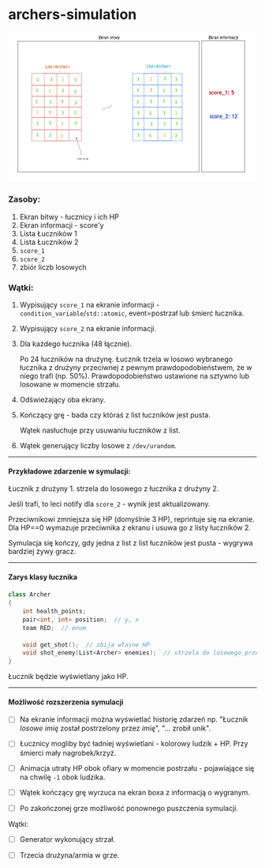 # archers-simulation


![Mockup](archers.png)


### Zasoby:

1. Ekran bitwy - łucznicy i ich HP
2. Ekran informacji - score'y
3. Lista Łuczników 1
4. Lista Łuczników 2
5. `score_1`
6. `score_2`
7. zbiór liczb losowych


### Wątki:

1. Wypisujący `score_1` na ekranie informacji - `condition_variable`/`std::atomic`, event=postrzał lub śmierć łucznika.
2. Wypisujący `score_2` na ekranie informacji.
3. Dla każdego łucznika (48 łącznie).

   Po 24 łuczników na drużynę. Łucznik trzela w losowo wybranego łucznika z drużyny przeciwnej z pewnym prawdopodobieństwem, że w niego trafi (np. 50%). Prawdopodobieństwo ustawione na sztywno lub losowane w momencie strzału.

4. Odświeżający oba ekrany.

5. Kończący grę - bada czy któraś z list łuczników jest pusta.

   Wątek nasłuchuje przy usuwaniu łuczników z list.

6. Wątek generujący liczby losowe z `/dev/urandom`.

-------------


#### Przykładowe zdarzenie w symulacji:

Łucznik z drużyny 1. strzela do losowego z łucznika z drużyny 2.

Jeśli trafi, to leci notify dla `score_2` - wynik jest aktualizowany.

Przeciwnikowi zmniejsza się HP (domyślnie 3 HP), reprintuje się na ekranie. Dla HP==0 wymazuje przeciwnika z ekranu i usuwa go z listy łuczników 2.

Symulacja się kończy, gdy jedna z list z list łuczników jest pusta - wygrywa bardziej żywy gracz.


-------------


#### Zarys klasy łucznika

```cpp
class Archer
{
    int health_points;
    pair<int, int> position;  // y, x
    team RED;  // enum

    void get_shot();  // zbija własne HP
    void shot_enemy(List<Archer> enemies);  // strzela do losowego przeciwnika
}
```

Łucznik będzie wyświetlany jako HP.


-------------

#### Możliwość rozszerzenia symulacji

- [ ] Na ekranie informacji można wyświetlać historię zdarzeń np. "Łucznik _losowe imię_ został postrzelony przez _imię_", "... zrobił unik".

- [ ] Łucznicy mogliby być ładniej wyświetlani - kolorowy ludzik + HP. Przy śmierci mały nagrobek/krzyż.

- [ ] Animacja utraty HP obok ofiary w momencie postrzału - pojawiające się na chwilę `-1` obok ludzika.

- [ ] Wątek kończący grę wyrzuca na ekran boxa z informacją o wygranym.

- [ ] Po zakończonej grze możliwość ponownego puszczenia symulacji.

Wątki:

- [ ] Generator wykonujący strzał.

- [ ] Trzecia drużyna/armia w grze.
